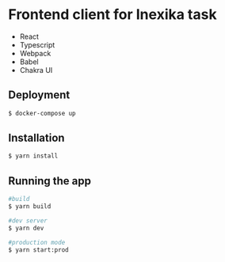 # Frontend client for Inexika task

- React
- Typescript
- Webpack
- Babel
- Chakra UI

## Deployment

```bash
$ docker-compose up
```

## Installation

```bash
$ yarn install
```

## Running the app

```bash
#build
$ yarn build

#dev server
$ yarn dev

#production mode
$ yarn start:prod
```
